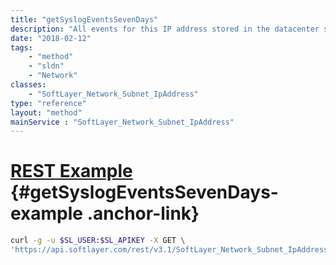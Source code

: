 ```yaml
---
title: "getSyslogEventsSevenDays"
description: "All events for this IP address stored in the datacenter syslogs from the last 7 days"
date: "2018-02-12"
tags:
    - "method"
    - "sldn"
    - "Network"
classes:
    - "SoftLayer_Network_Subnet_IpAddress"
type: "reference"
layout: "method"
mainService : "SoftLayer_Network_Subnet_IpAddress"
---
```


# [REST Example](#getSyslogEventsSevenDays-example) <a href="/article/rest/"><i class="fas fa-question"></i></a> {#getSyslogEventsSevenDays-example .anchor-link} 
```bash
curl -g -u $SL_USER:$SL_APIKEY -X GET \
'https://api.softlayer.com/rest/v3.1/SoftLayer_Network_Subnet_IpAddress/{SoftLayer_Network_Subnet_IpAddressID}/getSyslogEventsSevenDays'
```
